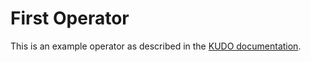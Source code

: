 # First Operator

This is an example operator as described in the [KUDO documentation](https://kudo.dev/docs/developing-operators.html).
